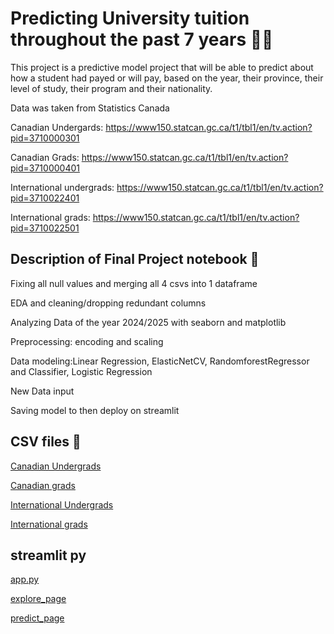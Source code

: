# Predicting University tuition throughout the past 7 years 🧑‍🎓

This project is a predictive model project that will be able to predict about how a student had payed or will pay, based on the year, their province, their level of study, their program and their nationality.

Data was taken from Statistics Canada

Canadian Undergards: https://www150.statcan.gc.ca/t1/tbl1/en/tv.action?pid=3710000301 

Canadian Grads: https://www150.statcan.gc.ca/t1/tbl1/en/tv.action?pid=3710000401

International undergrads: https://www150.statcan.gc.ca/t1/tbl1/en/tv.action?pid=3710022401

International grads: https://www150.statcan.gc.ca/t1/tbl1/en/tv.action?pid=3710022501

## Description of Final Project notebook 🚀
Fixing all null values and merging all 4 csvs into 1 dataframe

EDA and cleaning/dropping redundant columns

Analyzing Data of the year 2024/2025 with seaborn and matplotlib

Preprocessing: encoding and scaling

Data modeling:Linear Regression, ElasticNetCV, RandomforestRegressor and Classifier, Logistic Regression

New Data input

Saving model to then deploy on streamlit


## CSV files 📁

[Canadian Undergrads](c_undegrad.csv)

[Canadian grads](c_grad.csv)

[International Undergrads](i_undergrad.csv)

[International grads](i_grad.csv)

## streamlit py

[app.py](app.py)

[explore_page](explore_page.py)

[predict_page](predict_page.py)
